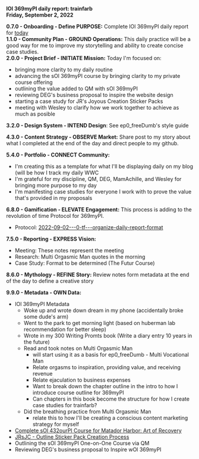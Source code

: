 **lOl 369myPI daily report: trainfarb**  
**Friday, September 2, 2022**  
  
**0.7.0 - Onboarding - Define PURPOSE:** Complete lOl 369myPI daily report for [today](https://github.com/trainfarb/trainfarb/issues/15#issue-1359680199)  
**1.1.0 - Community Plan - GROUND Operations:** This daily practice will be a good way for me to improve my storytelling and ability to create concise case studies.  
**2.0.0 - Project Brief - INITIATE Mission:** Today I'm focused on: 
- bringing more clarity to my daily routine
- advancing the sOl 369myPI course by bringing clarity to my private course offering
- outlining the value added to QM with sOl 369myPI
- reviewing DEG's business proposal to inspire the website design
- starting a case study for JR's Joyous Creation Sticker Packs
- meeting with Wesley to clarify how we work together to achieve as much as posible    

**3.2.0 - Design System - INTEND Design**: See ep0_freeDumb's style guide  

**4.3.0 - Content Strategy - OBSERVE Market:** Share post to my story about what I completed at the end of the day and direct people to my github. 

**5.4.0 - Portfolio - CONNECT Community:**
- I'm creating this as a template for what I'll be displaying daily on my blog (will be how I track my daily WWC
- I'm grateful for my discipline, QM, DEG, MamAchille, and Wesley for bringing more purpose to my day
- I'm manifesting case studies for everyone I work with to prove the value that's provided in my proposals  

**6.8.0 - Gamification - ELEVATE Engagement:** This process is adding to the revolution of time Protocol for 369myPI.
- Protocol: [2022-09-02---0-tf---organize-daily-report-format](https://www.loom.com/share/f93f0a0928334c6ba4c37c17cea9a632)

**7.5.0 - Reporting - EXPRESS Vision:**
- Meeting: These notes represent the meeting
- Research: Multi Orgasmic Man quotes in the morning
- Case Study: Format to be determined (The Futur Course)  

**8.6.0 - Mythology - REFINE Story:** Review notes form metadata at the end of the day to define a creative story  

**9.9.0 - Metadata - OWN Data:**
- lOl 369myPI Metadata
  - Woke up and wrote down dream in my phone (accidentally broke some dude's arm)
  - Went to the park to get morning light (based on huberman lab recommendation for better sleep)
  - Wrote in my 300 Writing Promts book (Write a diary entry 10 years in the future)
  - Read and took notes on Multi Orgasmic Man
    - will start using it as a basis for ep0_freeDumb - Multi Vocational Man
    - Relate orgasms to inspiration, providing value, and receiving revenue
    - Relate ejaculation to business expenses
    - Want to break down the chapter outline in the intro to how I introduce course outline for 369myPI
    - Can chapters in this book become the structure for how I create case studies for trainfarb?
  - Did the breathing practice from Multi Orgasmic Man
    - relate this to how I'll be creating a conscious content marketing strategy for myself
- [Complete sOl 432ourPI Course for Matador Harbor: Art of Recovery](https://github.com/trainfarb/trainfarb/blob/main/7.5.0-express-vision---v5myConnection/7.5.1-meetings---v5gr1belief/2022-09-02---1-mh-aor-grey-cafe---defining-mh-aor-at-grey-cafe-space-activation-case-study.md)
- [JRsJC - Outline Sticker Pack Creation Process](https://github.com/trainfarb/trainfarb/blob/main/7.5.0-express-vision---v5myConnection/7.5.1-meetings---v5gr1belief/2022-09-02---2-jrsjc-sticker-pack---outline-upcoming-process.md)
- Outlining the sOl 369myPI One-on-One Course via QM
- Reviewing DEG's business proposal to Inspire wOl 369myPI

